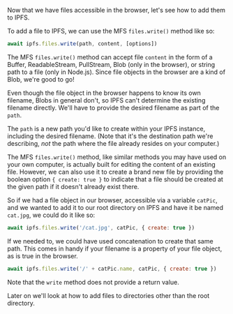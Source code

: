 Now that we have files accessible in the browser, let's see how to add them to IPFS.

To add a file to IPFS, we can use the MFS `files.write()` method like so:

```js
await ipfs.files.write(path, content, [options])
```

The MFS `files.write()` method can accept file `content` in the form of a Buffer, ReadableStream, PullStream, Blob (only in the browser), or string path to a file (only in Node.js). Since file objects in the browser are a kind of Blob, we're good to go!

Even though the file object in the browser happens to know its own filename, Blobs in general don't, so IPFS can't determine the existing filename directly. We'll have to provide the desired filename as part of the `path`.

The `path` is a new path you'd like to create within your IPFS instance, including the desired filename. (Note that it's the destination path we're describing, _not_ the path where the file already resides on your computer.)

The MFS `files.write()` method, like similar methods you may have used on your own computer, is actually built for editing the content of an existing file. However, we can also use it to create a brand new file by providing the boolean option `{ create: true }` to indicate that a file should be created at the given path if it doesn't already exist there.

So if we had a file object in our browser, accessible via a variable `catPic`, and we wanted to add it to our root directory on IPFS and have it be named `cat.jpg`, we could do it like so:

```js
await ipfs.files.write('/cat.jpg', catPic, { create: true })
```

If we needed to, we could have used concatenation to create that same path. This comes in handy if your filename is a property of your file object, as is true in the browser.

```js
await ipfs.files.write('/' + catPic.name, catPic, { create: true })
```

Note that the `write` method does not provide a return value.

Later on we'll look at how to add files to directories other than the root directory.
